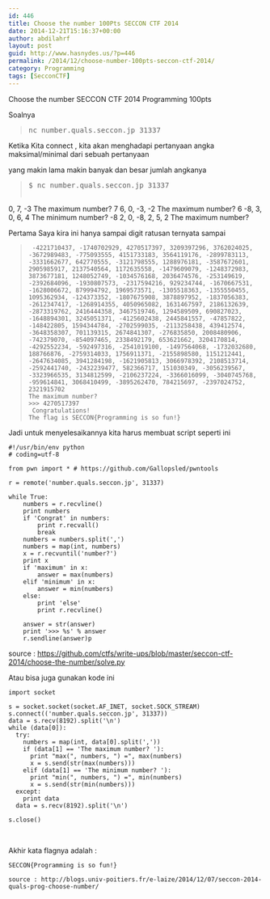 ```yaml
---
id: 446
title: Choose the number 100Pts SECCON CTF 2014
date: 2014-12-21T15:16:37+00:00
author: abdilahrf
layout: post
guid: http://www.hasnydes.us/?p=446
permalink: /2014/12/choose-number-100pts-seccon-ctf-2014/
category: Programming
tags: [SecconCTF]
---
```

Choose the number SECCON CTF 2014 Programming 100pts

Soalnya

> <pre>nc number.quals.seccon.jp 31337</pre>

Ketika Kita connect , kita akan menghadapi pertanyaan angka maksimal/minimal dari sebuah pertanyaan
  
yang makin lama makin banyak dan besar jumlah angkanya

> <pre>$ nc number.quals.seccon.jp 31337
0, 7, -3
The maximum number<span class="pl-k">?</span> 7
6, 0, -3, -2
The maximum number<span class="pl-k">?</span> 6
-8, 3, 0, 6, 4
The minimum number<span class="pl-k">?</span> -8
2, 0, -8, 2, 5, 2
The maximum number<span class="pl-k">?</span></pre>

Pertama Saya kira ini hanya sampai digit ratusan ternyata sampai

>      -4221710437, -1740702929, 4270517397, 3209397296, 3762024025, -3672989483, -775093555, 4151733183, 3564119176, -2899783113, -3331662677, 642770555, -3121798555, 1288976181, -3587672601, 2905985917, 2137540564, 1172635558, -1479609079, -1248372983, 3873677181, 1248052749, -1034576168, 2036474576, -253149619, -2392684096, -1930807573, -2317594216, 929234744, -1670667531, -1628006672, 879994792, 1969573571, -1305518363, -1355550455, 1095362934, -124373352, -1807675908, 3878897952, -1837056383, -2612347417, -1268914355, 4050965082, 1631467597, 2186132639, -2873319762, 2416444358, 3467519746, 1294589509, 690827023, -1648894301, 3245051371, -4125602438, 2445841557, -47857822, -148422805, 1594344784, -2702599035, -2113258438, 439412574, -3648358307, 701139315, 2674841307, -276835850, 2008480906, -742379070, -854097465, 2338492179, 653621662, 3204170814, -4292552234, -592497316, -2541019100, -1497564068, -1732032680, 188766876, -2759314033, 1756911371, -2155898580, 1151212441, -2647634085, 3941284198, -1621905813, 3066978392, 2108513714, -2592441740, -2432239477, 582366717, 151030349, -3056239567, -3323966535, 3134812599, -2106237224, -3366016099, -3040745768, -959614841, 3068410499, -3895262470, 784215697, -2397024752, 2321915702
>     The maximum number?
>     >>> 4270517397
>      Congratulations!
>     The flag is SECCON{Programming is so fun!}

Jadi untuk menyelesaikannya kita harus membuat script seperti ini

<pre><code class="language-python">#!/usr/bin/env python
# coding=utf-8

from pwn import * # https://github.com/Gallopsled/pwntools

r = remote('number.quals.seccon.jp', 31337)

while True:
	numbers = r.recvline()
	print numbers
	if 'Congrat' in numbers:
		print r.recvall()
		break
	numbers = numbers.split(',')
	numbers = map(int, numbers)
	x = r.recvuntil('number?')
	print x
	if 'maximum' in x:
		answer = max(numbers)
	elif 'minimum' in x:
		answer = min(numbers)
	else:
		print 'else'
		print r.recvline()

	answer = str(answer)
	print '&gt;&gt;&gt; %s' % answer
	r.sendline(answer)p</code></pre>

source : https://github.com/ctfs/write-ups/blob/master/seccon-ctf-2014/choose-the-number/solve.py

Atau bisa juga gunakan kode ini

<pre><code class="language-python">import socket
 
s = socket.socket(socket.AF_INET, socket.SOCK_STREAM)
s.connect(('number.quals.seccon.jp', 31337))
data = s.recv(8192).split('\n')
while (data[0]):
  try:
    numbers = map(int, data[0].split(','))
    if (data[1] == 'The maximum number? '):
      print "max(", numbers, ") =", max(numbers)
      x = s.send(str(max(numbers)))
    elif (data[1] == 'The minimum number? '):
      print "min(", numbers, ") =", min(numbers)
      x = s.send(str(min(numbers)))
  except:
    print data
  data = s.recv(8192).split('\n')
 
s.close()</code></pre>

&nbsp;

Akhir kata flagnya adalah :

    SECCON{Programming is so fun!}
    
    source : http://blogs.univ-poitiers.fr/e-laize/2014/12/07/seccon-2014-quals-prog-choose-number/